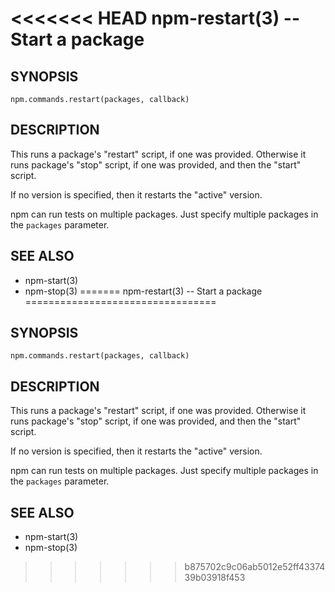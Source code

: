 <<<<<<< HEAD
npm-restart(3) -- Start a package
=================================

## SYNOPSIS

    npm.commands.restart(packages, callback)

## DESCRIPTION

This runs a package's "restart" script, if one was provided.
Otherwise it runs package's "stop" script, if one was provided, and then
the "start" script.

If no version is specified, then it restarts the "active" version.

npm can run tests on multiple packages. Just specify multiple packages
in the `packages` parameter.

## SEE ALSO

* npm-start(3)
* npm-stop(3)
=======
npm-restart(3) -- Start a package
=================================

## SYNOPSIS

    npm.commands.restart(packages, callback)

## DESCRIPTION

This runs a package's "restart" script, if one was provided.
Otherwise it runs package's "stop" script, if one was provided, and then
the "start" script.

If no version is specified, then it restarts the "active" version.

npm can run tests on multiple packages. Just specify multiple packages
in the `packages` parameter.

## SEE ALSO

* npm-start(3)
* npm-stop(3)
>>>>>>> b875702c9c06ab5012e52ff4337439b03918f453
